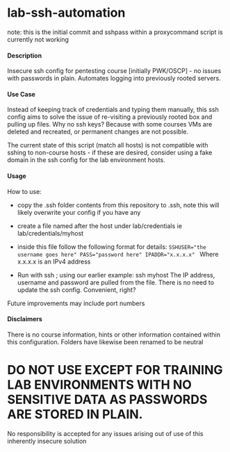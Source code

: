 # lab-ssh-automation
note: this is the initial commit and sshpass within a proxycommand script is currently not working

#### Description ####
Insecure ssh config for pentesting course [initially PWK/OSCP] - no issues with passwords in plain. Automates logging into previously rooted servers.

#### Use Case ####
Instead of keeping track of credentials and typing them manually, this ssh config aims to solve the issue of re-visiting a previously rooted box and pulling up files. Why no ssh keys? Because with some courses VMs are deleted and recreated, or permanent changes are not possible. 

The current state of this script (match all hosts) is not compatible with sshing to non-course hosts - if these are desired, consider using a fake domain in the ssh config for the lab environment hosts.

#### Usage ####
How to use:
- copy the .ssh folder contents from this repository to .ssh, note this will likely overwrite your config if you have any
- create a file named after the host under lab/credentials
ie lab/credentials/myhost
- inside this file follow the following format for details:
`
SSHUSER="the username goes here"
PASS="password here"
IPADDR="x.x.x.x" 
`
Where x.x.x.x is an IPv4 address

- Run with ssh <hostname in file> ; using our earlier example: ssh myhost 
The IP address, username and password are pulled from the file. There is no need to update the ssh config. Convenient, right?

Future improvements may include port numbers
  
#### Disclaimers ####
There is no course information, hints or other information contained within this configuration. Folders have likewise been renamed to be neutral
  
# DO NOT USE EXCEPT FOR TRAINING LAB ENVIRONMENTS WITH NO SENSITIVE DATA AS PASSWORDS ARE STORED IN PLAIN.
No responsibility is accepted for any issues arising out of use of this inherently insecure solution

